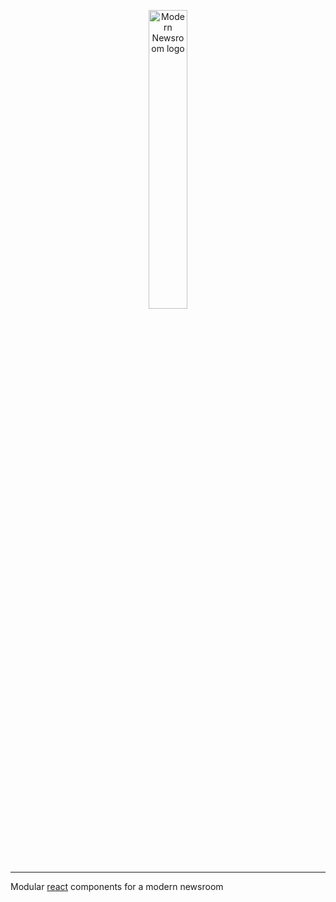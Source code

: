 <p align="center">
  <img align="center" width="35%" src="https://i.imgur.com/OZOLEh2.png" alt="Modern Newsroom logo" />
</p>

---

Modular [react](http://facebook.github.io/react/) components for a modern newsroom
